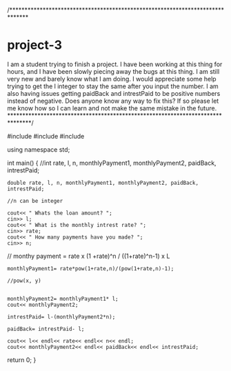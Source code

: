 /******************************************************************************
# project-3
I am a student trying to finish a project. I have been working at this thing for hours, and I have been slowly piecing away the bugs at this thing. I am still very new and barely know what I am doing. I would appreciate some help trying to get the l integer to stay the same after you input the number. I am also having issues getting paidBack and intrestPaid to be positive numbers instead of negative. Does anyone know any way to fix this? If so please let me know how so I can learn and not make the same mistake in the future.
*******************************************************************************/

#include <iostream>
#include <cmath>
#include <iomanip>

using namespace std;

int main()
{
    //int rate, l, n, monthlyPayment1, monthlyPayment2, paidBack, intrestPaid;
    
    double rate, l, n, monthlyPayment1, monthlyPayment2, paidBack, intrestPaid;
    
    //n can be integer
    
    cout<< " Whats the loan amount? ";
    cin>> l;
    cout<< " What is the monthly intrest rate? ";
    cin>> rate;
    cout<< " How many payments have you made? ";
    cin>> n;

// monthy payment = rate x (1 +rate)^n / ((1+rate)^n-1)         x L


    monthlyPayment1= rate*pow(1+rate,n)/(pow(1+rate,n)-1);
    
    //pow(x, y)
    

    monthlyPayment2= monthlyPayment1* l;
    cout<< monthlyPayment2;
    
    intrestPaid= l-(monthlyPayment2*n);
    
    paidBack= intrestPaid- l;

    cout<< l<< endl<< rate<< endl<< n<< endl;
    cout<< monthlyPayment2<< endl<< paidBack<< endl<< intrestPaid;
    
return 0;
}
